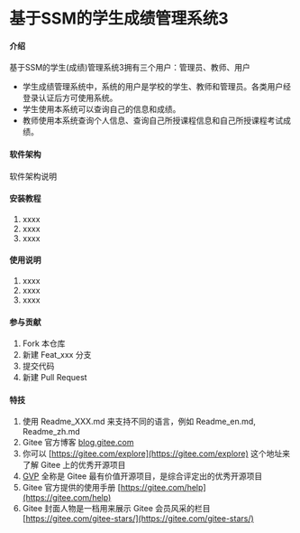 # 基于SSM的学生成绩管理系统3

#### 介绍
基于SSM的学生(成绩)管理系统3拥有三个用户：管理员、教师、用户

- 学生成绩管理系统中，系统的用户是学校的学生、教师和管理员。各类用户经登录认证后方可使用系统。
- 学生使用本系统可以查询自己的信息和成绩。
- 教师使用本系统查询个人信息、查询自己所授课程信息和自己所授课程考试成绩。


#### 软件架构
软件架构说明


#### 安装教程

1.  xxxx
2.  xxxx
3.  xxxx

#### 使用说明

1.  xxxx
2.  xxxx
3.  xxxx

#### 参与贡献

1.  Fork 本仓库
2.  新建 Feat_xxx 分支
3.  提交代码
4.  新建 Pull Request


#### 特技

1.  使用 Readme\_XXX.md 来支持不同的语言，例如 Readme\_en.md, Readme\_zh.md
2.  Gitee 官方博客 [blog.gitee.com](https://blog.gitee.com)
3.  你可以 [https://gitee.com/explore](https://gitee.com/explore) 这个地址来了解 Gitee 上的优秀开源项目
4.  [GVP](https://gitee.com/gvp) 全称是 Gitee 最有价值开源项目，是综合评定出的优秀开源项目
5.  Gitee 官方提供的使用手册 [https://gitee.com/help](https://gitee.com/help)
6.  Gitee 封面人物是一档用来展示 Gitee 会员风采的栏目 [https://gitee.com/gitee-stars/](https://gitee.com/gitee-stars/)
